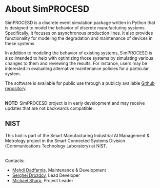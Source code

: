 # About SimPROCESD

SimPROCESD is a discrete event simulation package written in Python that is designed to model the behavior of discrete manufacturing systems. Specifically, it focuses on asynchronous production lines. It also provides functionality for modeling the degradation and maintenance of devices in these systems.

In addition to modeling the behavior of existing systems, SimPROCESD is also intended to help with optimizing those systems by simulating various changes to them and reviewing the results. For instance, users may be interested in evaluating alternative maintenance policies for a particular system.

The software is available for public use through a publicly available [Github repository](https://github.com/usnistgov/simprocesd).  

&nbsp;  
**NOTE:** SimPROCESD project is in early development and may receive updates that are not backwards compatible.

## NIST

This tool is part of the Smart Manufacturing Industrial AI Management & Metrology project in 
the Smart Connected Systems Division (Communications Technology Laboratory) at NIST.

&nbsp;  
Contacts:
- [Mehdi Dadfarnia](https://www.nist.gov/people/mehdi-dadfarnia), Maintenance & Development
- [Serghei Drozdov](https://www.nist.gov/people/serghei-drozdov), Lead Developer
- [Michael Sharp](https://www.nist.gov/people/michael-sharp), Project Leader
